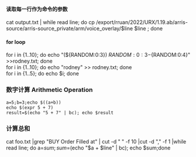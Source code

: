 
#### 读取每一行作为命令的参数
cat output.txt | while read line; do cp /export/rruan/2022/URX/1.19.ab/arris-source/arris-source_private/arm/voice_overlay/$line $line ; done   
#### for loop
for i in {1..10}; do echo "(${RANDOM:0:3}) ${RANDOM:0:3}-${RANDOM:0:4}" >>rodney.txt; done    
for i in {1..10}; do echo "rodney" >> rodney.txt; done    
for i in {1..5}; do echo $i; done    
### 数字计算 Arithmetic Operation
```
a=5;b=3;echo $((a+b))
echo $(expr 5 + 7)
result=$(echo "5 + 7" | bc); echo $result
```
### 计算总和
cat  foo.txt |grep "BUY Order Filled at" | cut -d " " -f 10 |cut -d "," -f 1 |while read line; do a=$sum; sum=$(echo "$a + $line" | bc); echo $sum;done
